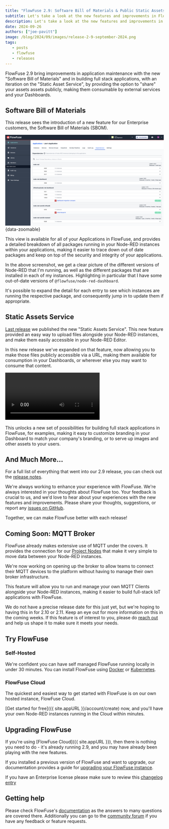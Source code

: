 ```yaml
---
title: "FlowFuse 2.9: Software Bill of Materials & Public Static Assets"
subtitle: Let's take a look at the new features and improvements in FlowFuse 2.9
description: Let's take a look at the new features and improvements in FlowFuse 2.9
date: 2024-09-26
authors: ["joe-pavitt"]
image: /blog/2024/09/images/release-2-9-september-2024.png
tags:
   - posts
   - flowfuse
   - releases
---
```


FlowFuse 2.9 bring improvements in application maintenance with the new "Software Bill of Materials" and in building full stack applications, with an iteration on the "Static Asset Service", by providing the option to "share" your assets assets publicly, making them consumable by external services and your Dashboards.

<!--more-->

## Software Bill of Materials

This release sees the introduction of a new feature for our Enterprise customers, the Software Bill of Materials (SBOM).

![Screenshot showing the new Software Bill of Materials view in FlowFuse](./images/screenshot-sbom.png){data-zoomable}

This view is available for all of your Applications in FlowFuse, and provides a detailed breakdown of all packages running in your Node-RED instances within your applications, making it easier to trace down out of date packages and keep on top of the security and integrity of your applications.

In the above screenshot, we get a clear picture of the different versions of Node-RED that I'm running, as well as the different packages that are installed in each of my instances. Highlighting in particular that I have some out-of-date versions of `@flowfuse/node-red-dashboard`.

It's possible to expand the detail for each entry to see which instances are running the respective package, and consequently jump in to update them if appropriate.

## Static Assets Service

[Last release](/blog/2024/08/flowfuse-2-8-release) we published the new "Static Assets Service". This new feature provided an easy way to upload files alongside your Node-RED instances, and make them easily accessible in your Node-RED Editor.

In this new release we've expanded on that feature, now allowing you to make those files publicly accessible via a URL, making them available for consumption in your Dashboards, or wherever else you may want to consume that content.

<video controls>
   <source src="https://website-data.s3.eu-west-1.amazonaws.com/Assets+Service+Demo+-+Part+2.mp4" type="video/mp4">
   Your browser does not support the video tag.
</video>

This unlocks a new set of possibilities for building full stack applications in FlowFuse, for examples, making it easy to customize branding in your Dashboard to match your company's branding, or to serve up images and other assets to your users.

## And Much More...

For a full list of everything that went into our 2.9 release, you can check out the [release notes](https://github.com/FlowFuse/flowfuse/releases/tag/v2.9.0).

We're always working to enhance your experience with FlowFuse. We're always interested in your thoughts about FlowFuse too. Your feedback is crucial to us, and we'd love to hear about your experiences with the new features and improvements. Please share your thoughts, suggestions, or report any [issues on GitHub](https://github.com/FlowFuse/flowfuse/issues/new/choose). 

Together, we can make FlowFuse better with each release!


## Coming Soon: MQTT Broker

FlowFuse already makes extensive use of MQTT under the covers. It provides the connection for our [Project Nodes](/docs/user/projectnodes/) that make it very simple to move data between your Node-RED instances.

We're now working on opening up the broker to allow teams to connect their MQTT devices to the platform without having to manage their own broker infrastructure.

This feature will allow you to run and manage your own MQTT Clients alongside your Node-RED instances, making it easier to build full-stack IoT applications with FlowFuse.

We do not have a precise release date for this just yet, but we're hoping to having this in for 2.10 or 2.11. Keep an eye out for more information on this in the coming weeks. If this feature is of interest to you, please do [reach out](/contact-us) and help us shape it to make sure it meets your needs.

## Try FlowFuse

### Self-Hosted

We're confident you can have self managed FlowFuse running locally in under 30 minutes. You can install FlowFuse using [Docker](/docs/install/docker/) or [Kubernetes](/docs/install/kubernetes/).

### FlowFuse Cloud

The quickest and easiest way to get started with FlowFuse is on our own hosted instance, FlowFuse Cloud.

[Get started for free]({{ site.appURL }}/account/create) now, and you'll have your own Node-RED instances running in the Cloud within minutes.

## Upgrading FlowFuse

If you're using [FlowFuse Cloud]({{ site.appURL }}), then there is nothing you need to do - it's already running 2.9, and you may have already been playing with the new features.

If you installed a previous version of FlowFuse and want to upgrade, our documentation provides a guide for [upgrading your FlowFuse instance](/docs/upgrade/).

If you have an Enterprise license please make sure to review this [changelog entry](/changelog/2024/08/enterprise-license-update)

## Getting help

Please check FlowFuse's [documentation](/docs/) as the answers to many questions are covered there. Additionally you can go to the [community forum](https://discourse.nodered.org/c/vendors/flowfuse/24) if you have
any feedback or feature requests.